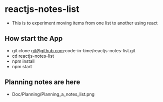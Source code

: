 # reactjs-notes-list

- This is to experiment moving items from one list to another using react

## How start the App

- git clone git@github.com:code-in-time/reactjs-notes-list.git
- cd reactjs-notes-list
- npm install
- npm start

## Planning notes are here

- Doc/Planning/Planning_a_notes_list.png